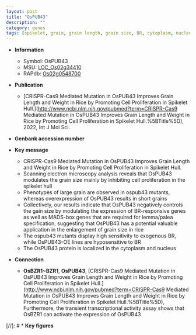 ```yaml
---
layout: post
title: "OsPUB43"
description: ""
category: genes
tags: [spikelet, grain, grain length, grain size, BR, cytoplasm, nucleus, cell proliferation]
---
```


* **Information**  
    + Symbol: OsPUB43  
    + MSU: [LOC_Os02g34410](http://rice.uga.edu/cgi-bin/ORF_infopage.cgi?orf=LOC_Os02g34410)  
    + RAPdb: [Os02g0548700](https://rapdb.dna.affrc.go.jp/locus/?name=Os02g0548700)  

* **Publication**  
    + [CRISPR-Cas9 Mediated Mutation in OsPUB43 Improves Grain Length and Weight in Rice by Promoting Cell Proliferation in Spikelet Hull.](http://www.ncbi.nlm.nih.gov/pubmed?term=CRISPR-Cas9 Mediated Mutation in OsPUB43 Improves Grain Length and Weight in Rice by Promoting Cell Proliferation in Spikelet Hull.%5BTitle%5D), 2022, Int J Mol Sci.

* **Genbank accession number**  

* **Key message**  
    + CRISPR-Cas9 Mediated Mutation in OsPUB43 Improves Grain Length and Weight in Rice by Promoting Cell Proliferation in Spikelet Hull.
    + Scanning electron microscopy analysis reveals that OsPUB43 modulates the grain size mainly by inhibiting cell proliferation in the spikelet hull
    + Phenotypes of large grain are observed in ospub43 mutants, whereas overexpression of OsPUB43 results in short grains
    + Collectively, our results indicate that OsPUB43 negatively controls the gain size by modulating the expression of BR-responsive genes as well as MADS-box genes that are required for lemma/palea specification, suggesting that OsPUB43 has a potential valuable application in the enlargement of grain size in rice
    + The ospub43 mutants display high sensitivity to exogenous BR, while OsPUB43-OE lines are hyposensitive to BR
    + The OsPUB43 protein is localized in the cytoplasm and nucleus

* **Connection**  
    + __OsBZR1~BZR1__, __OsPUB43__, [CRISPR-Cas9 Mediated Mutation in OsPUB43 Improves Grain Length and Weight in Rice by Promoting Cell Proliferation in Spikelet Hull.](http://www.ncbi.nlm.nih.gov/pubmed?term=CRISPR-Cas9 Mediated Mutation in OsPUB43 Improves Grain Length and Weight in Rice by Promoting Cell Proliferation in Spikelet Hull.%5BTitle%5D),  Furthermore, the transient transcriptional activity assay shows that OsBZR1 can activate the expression of OsPUB43

[//]: # * **Key figures**  


